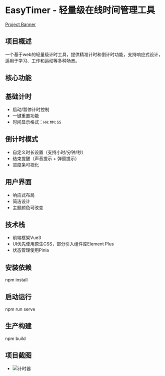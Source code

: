 # EasyTimer - 轻量级在线时间管理工具

[Project Banner](https://via.placeholder.com/800x200?text=EasyTimer+Demo)

## 项目概述
一个基于web的轻量级计时工具，提供精准计时和倒计时功能，支持响应式设计，适用于学习、工作和运动等多种场景。

## 核心功能

## 基础计时
- 启动/暂停计时控制
- 一键重置功能
- 时间显示格式：`HH:MM:SS`

## 倒计时模式
- 自定义时长设置（支持小时/分钟/秒）
- 结束提醒（声音提示 + 弹窗提示）
- 进度条可视化

## 用户界面
- 响应式布局
- 简洁设计
- 主题颜色可改变

## 技术栈
- 前端框架Vue3
- UI优先使用原生CSS，部分引入组件库Element Plus
- 状态管理使用Pinia

## 安装依赖
npm install 

## 启动运行
npm run serve

## 生产构建
npm build

## 项目截图
- ![计时器](https://github.com/ACDM27/EasyTime/commit/2fedc02509845e872de0e28441d93b0978d33535#diff-729ca548b23f0139f3b2aba53f0482892dc4ee0d0d136321885c7219d9cc37ff)
